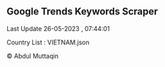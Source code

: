 

## Google Trends Keywords Scraper 
 
Last Update 26-05-2023 , 07:44:01

Country List :
VIETNAM.json



© Abdul Muttaqin 
